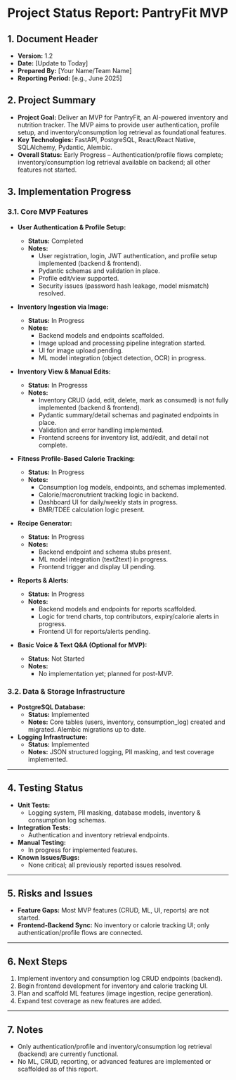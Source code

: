 # Project Status Report: PantryFit MVP

## 1. Document Header

*   **Version:** 1.2
*   **Date:** [Update to Today]
*   **Prepared By:** [Your Name/Team Name]
*   **Reporting Period:** [e.g., June 2025]

## 2. Project Summary

*   **Project Goal:** Deliver an MVP for PantryFit, an AI-powered inventory and nutrition tracker. The MVP aims to provide user authentication, profile setup, and inventory/consumption log retrieval as foundational features.
*   **Key Technologies:** FastAPI, PostgreSQL, React/React Native, SQLAlchemy, Pydantic, Alembic.
*   **Overall Status:** Early Progress – Authentication/profile flows complete; inventory/consumption log retrieval available on backend; all other features not started.

## 3. Implementation Progress

### 3.1. Core MVP Features

- **User Authentication & Profile Setup:**
    - **Status:** Completed
    - **Notes:**
        - User registration, login, JWT authentication, and profile setup implemented (backend & frontend).
        - Pydantic schemas and validation in place.
        - Profile edit/view supported.
        - Security issues (password hash leakage, model mismatch) resolved.

- **Inventory Ingestion via Image:**
    - **Status:** In Progress
    - **Notes:**
        - Backend models and endpoints scaffolded.
        - Image upload and processing pipeline integration started.
        - UI for image upload pending.
        - ML model integration (object detection, OCR) in progress.

- **Inventory View & Manual Edits:**
    - **Status:** In Progresss
    - **Notes:**
        - Inventory CRUD (add, edit, delete, mark as consumed) is not fully implemented (backend & frontend).
        - Pydantic summary/detail schemas and paginated endpoints in place.
        - Validation and error handling implemented.
        - Frontend screens for inventory list, add/edit, and detail  not complete.

- **Fitness Profile-Based Calorie Tracking:**
    - **Status:** In Progress
    - **Notes:**
        - Consumption log models, endpoints, and schemas implemented.
        - Calorie/macronutrient tracking logic in backend.
        - Dashboard UI for daily/weekly stats in progress.
        - BMR/TDEE calculation logic present.

- **Recipe Generator:**
    - **Status:** In Progress
    - **Notes:**
        - Backend endpoint and schema stubs present.
        - ML model integration (text2text) in progress.
        - Frontend trigger and display UI pending.

- **Reports & Alerts:**
    - **Status:** In Progress
    - **Notes:**
        - Backend models and endpoints for reports scaffolded.
        - Logic for trend charts, top contributors, expiry/calorie alerts in progress.
        - Frontend UI for reports/alerts pending.

- **Basic Voice & Text Q&A (Optional for MVP):**
    - **Status:** Not Started
    - **Notes:**
        - No implementation yet; planned for post-MVP.

### 3.2. Data & Storage Infrastructure

- **PostgreSQL Database:**
    - **Status:** Implemented
    - **Notes:** Core tables (users, inventory, consumption_log) created and migrated. Alembic migrations up to date.
- **Logging Infrastructure:**
    - **Status:** Implemented
    - **Notes:** JSON structured logging, PII masking, and test coverage implemented.

---

## 4. Testing Status

- **Unit Tests:**
    - Logging system, PII masking, database models, inventory & consumption log schemas.
- **Integration Tests:**
    - Authentication and inventory retrieval endpoints.
- **Manual Testing:**
    - In progress for implemented features.
- **Known Issues/Bugs:**
    - None critical; all previously reported issues resolved.

---

## 5. Risks and Issues

- **Feature Gaps:** Most MVP features (CRUD, ML, UI, reports) are not started.
- **Frontend-Backend Sync:** No inventory or calorie tracking UI; only authentication/profile flows are connected.

---

## 6. Next Steps

1. Implement inventory and consumption log CRUD endpoints (backend).
2. Begin frontend development for inventory and calorie tracking UI.
3. Plan and scaffold ML features (image ingestion, recipe generation).
4. Expand test coverage as new features are added.

---

## 7. Notes

- Only authentication/profile and inventory/consumption log retrieval (backend) are currently functional.
- No ML, CRUD, reporting, or advanced features are implemented or scaffolded as of this report.

